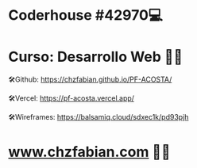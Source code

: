 # Coderhouse #42970:computer:
# Curso: Desarrollo Web :technologist:

:hammer_and_wrench:Github: 
https://chzfabian.github.io/PF-ACOSTA/

:hammer_and_wrench:Vercel:
https://pf-acosta.vercel.app/

:hammer_and_wrench:Wireframes:
https://balsamiq.cloud/sdxec1k/pd93pjh


# www.chzfabian.com :mage_man:
